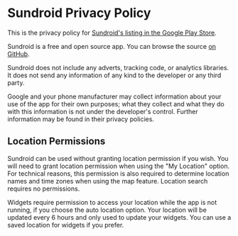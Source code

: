 Sundroid Privacy Policy
=======================

This is the privacy policy for [Sundroid's listing in the Google Play Store](https://play.google.com/store/apps/details?id=uk.co.sundroid.free).

Sundroid is a free and open source app. You can browse the source [on GitHub](https://github.com/davemorrissey/sundroid).

Sundroid does not include any adverts, tracking code, or analytics libraries. It does not send any
information of any kind to the developer or any third party.

Google and your phone manufacturer may collect information about your use of the app for their own
purposes; what they collect and what they do with this information is not under the developer's
control. Further information may be found in their privacy policies.

Location Permissions
--------------------

Sundroid can be used without granting location permission if you wish. You will need to grant location
permission when using the "My Location" option. For technical reasons, this permission is also required
to determine location names and time zones when using the map feature. Location search requires no
permissions.

Widgets require permission to access your location while the app is not running, if you choose the
auto location option. Your location will be updated every 6 hours and only used to update your widgets.
You can use a saved location for widgets if you prefer.